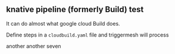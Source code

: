 ## knative pipeline (formerly Build) test

It can do almost what google cloud Build does.

Define steps in a `cloudbuild.yaml` file and triggermesh will process

another another seven
